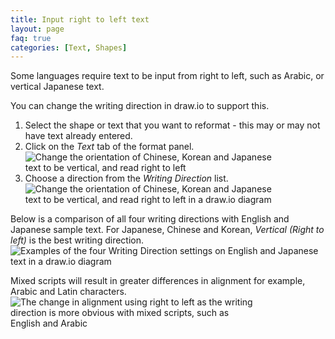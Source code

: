 ```yaml
---
title: Input right to left text
layout: page
faq: true
categories: [Text, Shapes]
---
```


Some languages require text to be input from right to left, such as Arabic, or vertical Japanese text. 

You can change the writing direction in draw.io to support this. 

1. Select the shape or text that you want to reformat - this may or may not have text already entered. 
2. Click on the _Text_ tab of the format panel.
<br /><img src="/assets/img/blog/text-writing-direction-select.png" style="width=100%;max-width:400px;height:auto;" alt="Change the orientation of Chinese, Korean and Japanese text to be vertical, and read right to left"> 
1. Choose a direction from the _Writing Direction_ list. 
<br /><img src="/assets/img/blog/text-writing-direction-vertical-right-to-left.png" style="width=100%;max-width:400px;height:auto;" alt="Change the orientation of Chinese, Korean and Japanese text to be vertical, and read right to left in a draw.io diagram"> 

Below is a comparison of all four writing directions with English and Japanese sample text. For Japanese, Chinese and Korean, _Vertical (Right to left)_ is the best writing direction. 
<br /><img src="/assets/img/blog/text-writing-direction-all.png" style="width=100%;max-width:600px;height:auto;" alt="Examples of the four Writing Direction settings on English and Japanese text in a draw.io diagram"> 

Mixed scripts will result in greater differences in alignment for example, Arabic and Latin characters.
<br /><img src="/assets/img/blog/text-writing-direction-arabic-example.png" style="width=100%;max-width:400px;height:auto;" alt="The change in alignment using right to left as the writing direction is more obvious with mixed scripts, such as English and Arabic"> 